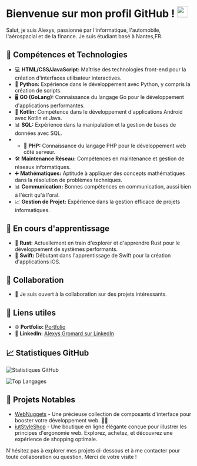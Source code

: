 # Bienvenue sur mon profil GitHub ! <img src="https://raw.githubusercontent.com/MartinHeinz/MartinHeinz/master/wave.gif" width="30px">

Salut, je suis Alexys, passionné par l'informatique, l'automobile, l'aérospacial et de la finance. Je suis étudiant basé à Nantes,FR.

## 🚀 Compétences et Technologies

- 💻 **HTML/CSS/JavaScript:** Maîtrise des technologies front-end pour la création d'interfaces utilisateur interactives.
- 🐍 **Python:** Expérience dans le développement avec Python, y compris la création de scripts.
- 🖥️ **GO (GoLang):** Connaissance du langage Go pour le développement d'applications performantes.
- 📱 **Kotlin:** Compétence dans le développement d'applications Android avec Kotlin et Java.
- 📊 **SQL:** Expérience dans la manipulation et la gestion de bases de données avec SQL.
- - 🐘 **PHP:** Connaissance du langage PHP pour le développement web côté serveur.
- 🛠️ **Maintenance Réseau:** Compétences en maintenance et gestion de réseaux informatiques.
- ➕ **Mathématiques:** Aptitude à appliquer des concepts mathématiques dans la résolution de problèmes techniques.
- 📊 **Communication:** Bonnes compétences en communication, aussi bien à l'écrit qu'à l'oral.
- 📈 **Gestion de Projet:** Expérience dans la gestion efficace de projets informatiques.

## 🌱 En cours d'apprentissage

- 🦀 **Rust:** Actuellement en train d'explorer et d'apprendre Rust pour le développement de systèmes performants.
- 🍏 **Swift:** Débutant dans l'apprentissage de Swift pour la création d'applications iOS.

## 🤝 Collaboration

- 👯 Je suis ouvert à la collaboration sur des projets intéressants.

## 🔗 Liens utiles

- 🌐 **Portfolio:** [Portfolio](https://alexysgromard.github.io/portfolio/)
- 💼 **LinkedIn:** [Alexys Gromard sur LinkedIn](https://www.linkedin.com/in/alexys-gromard/)

## 📈 Statistiques GitHub

![Statistiques GitHub](https://github-readme-stats.vercel.app/api?username=AlexysGromard&show_icons=true&theme=radical)

![Top Langages](https://github-readme-stats.vercel.app/api/top-langs/?username=AlexysGromard&layout=compact&theme=radical)

## 📌 Projets Notables

- [WebNuggets](https://github.com/AlexysGromard/WebNuggets) - Une précieuse collection de composants d'interface pour booster votre développement web. 💎🚀
- [iutStyleShop](https://github.com/AlexysGromard/iutStyleShop) - Une boutique en ligne élégante conçue pour illustrer les principes d'ergonomie web. Explorez, achetez, et découvrez une expérience de shopping optimale.

N'hésitez pas à explorer mes projets ci-dessous et à me contacter pour toute collaboration ou question. Merci de votre visite !
